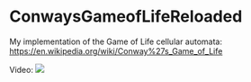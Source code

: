 # ConwaysGameofLifeReloaded

My implementation of the Game of Life cellular automata: https://en.wikipedia.org/wiki/Conway%27s_Game_of_Life

Video:
[![](http://img.youtube.com/vi/Z_OcdnmmxC0/0.jpg)](http://www.youtube.com/watch?v=Z_OcdnmmxC0 "")

